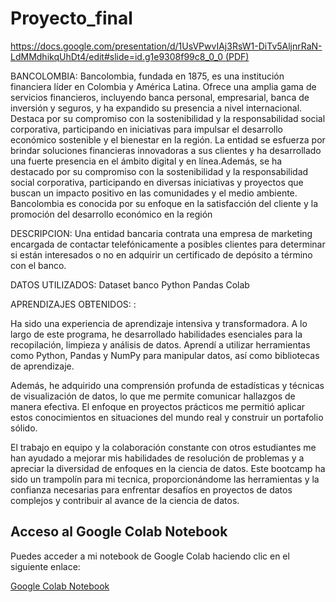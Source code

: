 # Proyecto_final
[https://docs.google.com/presentation/d/1UsVPwvIAj3RsW1-DiTv5AljnrRaN-LdMMdhikqUhDt4/edit#slide=id.g1e9308f99c8_0_0 (PDF)](Bancolombia.pdf)


BANCOLOMBIA:
Bancolombia, fundada en 1875, es una institución financiera líder en Colombia y América Latina. Ofrece una amplia gama de servicios financieros, incluyendo banca personal, empresarial, banca de inversión y seguros, y ha expandido su presencia a nivel internacional. Destaca por su compromiso con la sostenibilidad y la responsabilidad social corporativa, participando en iniciativas para impulsar el desarrollo económico sostenible y el bienestar en la región.
La entidad se esfuerza por brindar soluciones financieras innovadoras a sus clientes y ha desarrollado una fuerte presencia en el ámbito digital y en línea.Además, se ha destacado por su compromiso con la sostenibilidad y la responsabilidad social corporativa, participando en diversas iniciativas y proyectos que buscan un impacto positivo en las comunidades y el medio ambiente.
Bancolombia es conocida por su enfoque en la satisfacción del cliente y la promoción del desarrollo económico en la región





DESCRIPCION:
Una entidad bancaria contrata una empresa de marketing encargada de contactar telefónicamente a posibles clientes para determinar si están interesados o no en adquirir un certificado de depósito a término con el banco.

DATOS UTILIZADOS:
Dataset banco
Python 
Pandas
Colab

APRENDIZAJES OBTENIDOS:
:

Ha sido una experiencia de aprendizaje intensiva y transformadora. A lo largo de este programa, he desarrollado habilidades esenciales para la recopilación, limpieza y análisis de datos. Aprendí a utilizar herramientas como Python, Pandas y NumPy para manipular datos, así como bibliotecas de aprendizaje.

Además, he adquirido una comprensión profunda de estadísticas y técnicas de visualización de datos, lo que me permite comunicar hallazgos de manera efectiva. El enfoque en proyectos prácticos me permitió aplicar estos conocimientos en situaciones del mundo real y construir un portafolio sólido.

El trabajo en equipo y la colaboración constante con otros estudiantes me han ayudado a mejorar mis habilidades de resolución de problemas y a apreciar la diversidad de enfoques en la ciencia de datos. Este bootcamp ha sido un trampolín para mi tecnica, proporcionándome las herramientas y la confianza necesarias para enfrentar desafíos en proyectos de datos complejos y contribuir al avance de la ciencia de datos.


## Acceso al Google Colab Notebook

Puedes acceder a mi notebook de Google Colab haciendo clic en el siguiente enlace:

[Google Colab Notebook]([enlace-a-tu-notebook-de-google-colab](https://colab.research.google.com/drive/1FKxzEh-wX0hQTSAhA__F14s2-6PjwXLo?usp=sharing)https://colab.research.google.com/drive/1FKxzEh-wX0hQTSAhA__F14s2-6PjwXLo?usp=sharing)






